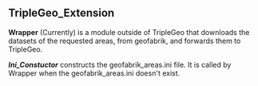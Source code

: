 <h2>TripleGeo_Extension</h2>

**Wrapper** (Currently) is a module outside of TripleGeo that downloads the datasets of the
 requested areas, from geofabrik, and forwards them to TripleGeo. 

**_Ini_Constuctor_**  constructs the geofabrik_areas.ini file. It is called by Wrapper when
 the geofabrik_areas.ini doesn't exist. 
